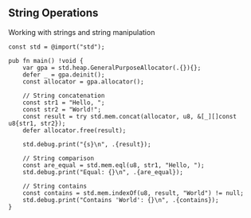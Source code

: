 <!-- METADATA
{
  "title": "Zig String Operations",
  "tags": [
    "zig",
    "strings",
    "text"
  ],
  "language": "zig"
}
-->

## String Operations
Working with strings and string manipulation
```zig
const std = @import("std");

pub fn main() !void {
    var gpa = std.heap.GeneralPurposeAllocator(.{}){};
    defer _ = gpa.deinit();
    const allocator = gpa.allocator();

    // String concatenation
    const str1 = "Hello, ";
    const str2 = "World!";
    const result = try std.mem.concat(allocator, u8, &[_][]const u8{str1, str2});
    defer allocator.free(result);

    std.debug.print("{s}\n", .{result});

    // String comparison
    const are_equal = std.mem.eql(u8, str1, "Hello, ");
    std.debug.print("Equal: {}\n", .{are_equal});

    // String contains
    const contains = std.mem.indexOf(u8, result, "World") != null;
    std.debug.print("Contains 'World': {}\n", .{contains});
}
```

